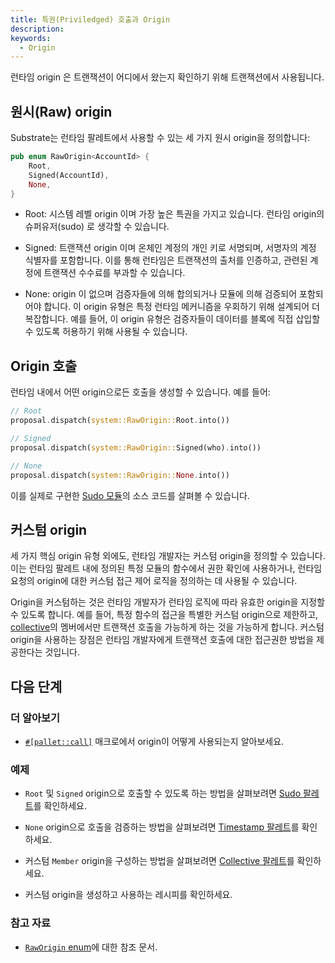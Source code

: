 ```yaml
---
title: 특권(Priviledged) 호출과 Origin
description:
keywords:
  - Origin
---
```


런타임 origin 은 트랜잭션이 어디에서 왔는지 확인하기 위해 트랜잭션에서 사용됩니다.

## 원시(Raw) origin

Substrate는 런타임 팔레트에서 사용할 수 있는 세 가지 원시 origin을 정의합니다:

```rust
pub enum RawOrigin<AccountId> {
	Root,
	Signed(AccountId),
	None,
}
```

- Root: 시스템 레벨 origin 이며 가장 높은 특권을 가지고 있습니다. 런타임 origin의 슈퍼유저(sudo) 로 생각할 수 있습니다.

- Signed: 트랜잭션 origin 이며 온체인 계정의 개인 키로 서명되며, 서명자의 계정 식별자를 포함합니다. 이를 통해 런타임은 트랜잭션의 출처를 인증하고, 관련된 계정에 트랜잭션 수수료를 부과할 수 있습니다.

- None: origin 이 없으며 검증자들에 의해 합의되거나 모듈에 의해 검증되어 포함되어야 합니다.
  이 origin 유형은 특정 런타임 메커니즘을 우회하기 위해 설계되어 더 복잡합니다.
  예를 들어, 이 origin 유형은 검증자들이 데이터를 블록에 직접 삽입할 수 있도록 허용하기 위해 사용될 수 있습니다.

## Origin 호출

런타임 내에서 어떤 origin으로든 호출을 생성할 수 있습니다. 예를 들어:

```rust
// Root
proposal.dispatch(system::RawOrigin::Root.into())

// Signed
proposal.dispatch(system::RawOrigin::Signed(who).into())

// None
proposal.dispatch(system::RawOrigin::None.into())
```

이를 실제로 구현한 [Sudo 모듈](https://paritytech.github.io/substrate/master/pallet_sudo/index.html)의 소스 코드를 살펴볼 수 있습니다.

## 커스텀 origin

세 가지 핵심 origin 유형 외에도, 런타임 개발자는 커스텀 origin을 정의할 수 있습니다.
이는 런타임 팔레트 내에 정의된 특정 모듈의 함수에서 권한 확인에 사용하거나, 런타임 요청의 origin에 대한 커스텀 접근 제어 로직을 정의하는 데 사용될 수 있습니다.

Origin을 커스텀하는 것은 런타임 개발자가 런타임 로직에 따라 유효한 origin을 지정할 수 있도록 합니다. 예를 들어, 특정 함수의 접근을 특별한 커스텀 origin으로 제한하고, [collective](https://github.com/paritytech/polkadot-sdk/tree/master/substrate/frame/collective)의 멤버에서만 트랜잭션 호출을 가능하게 하는 것을 가능하게 합니다. 커스텀 origin을 사용하는 장점은 런타임 개발자에게 트랜잭션 호출에 대한 접근권한 방법을 제공한다는 것입니다.

## 다음 단계

### 더 알아보기

- [`#[pallet::call]`](https://paritytech.github.io/substrate/master/frame_support/attr.pallet.html#call-palletcall-optional) 매크로에서 origin이 어떻게 사용되는지 알아보세요.

### 예제

- `Root` 및 `Signed` origin으로 호출할 수 있도록 하는 방법을 살펴보려면 [Sudo 팔레트](https://github.com/paritytech/polkadot-sdk/tree/master/substrate/frame/sudo)를 확인하세요.

- `None` origin으로 호출을 검증하는 방법을 살펴보려면 [Timestamp 팔레트](https://github.com/paritytech/polkadot-sdk/tree/master/substrate/frame/timestamp)를 확인하세요.

- 커스텀 `Member` origin을 구성하는 방법을 살펴보려면 [Collective 팔레트](https://github.com/paritytech/polkadot-sdk/tree/master/substrate/frame/collective)를 확인하세요.

- 커스텀 origin을 생성하고 사용하는 레시피를 확인하세요.

### 참고 자료

- [`RawOrigin` enum](https://paritytech.github.io/substrate/master/frame_system/enum.RawOrigin.html)에 대한 참조 문서.